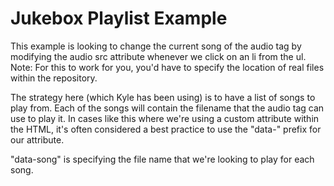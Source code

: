 # Jukebox Playlist Example

This example is looking to change the current song of the audio tag by modifying the audio src attribute whenever we click on an li from the ul.  Note: For this to work for you, you'd have to specify the location of real files within the repository.

The strategy here (which Kyle has been using) is to have a list of songs to play from.  Each of the songs will contain the filename that the audio tag can use to play it.  In cases like this where we're using a custom attribute within the HTML, it's often considered a best practice to use the "data-" prefix for our attribute.  

"data-song" is specifying the file name that we're looking to play for each song.